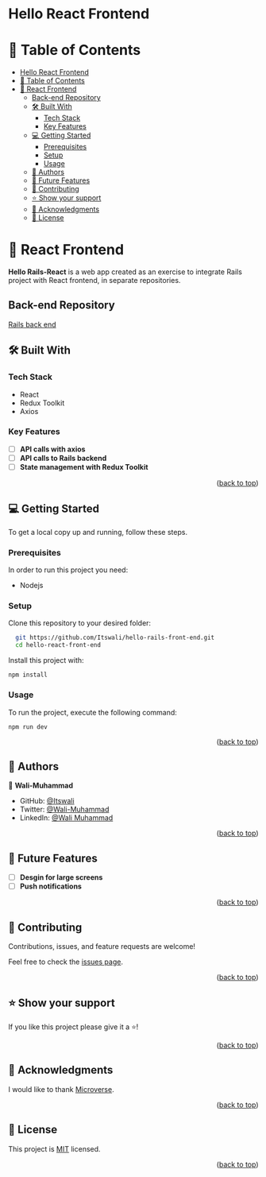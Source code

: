 # Hello React Frontend

<a name="readme-top"></a>

<!-- TABLE OF CONTENTS -->

# 📗 Table of Contents

- [Hello React Frontend](#hello-react-frontend)
- [📗 Table of Contents](#-table-of-contents)
- [📖 React Frontend ](#-react-frontend-)
  - [Back-end Repository](#back-end-repository)
  - [🛠 Built With ](#-built-with-)
    - [Tech Stack ](#tech-stack-)
    - [Key Features ](#key-features-)
  - [💻 Getting Started ](#-getting-started-)
    - [Prerequisites](#prerequisites)
    - [Setup](#setup)
    - [Usage](#usage)
  - [👥 Authors ](#-authors-)
  - [🔭 Future Features ](#-future-features-)
  - [🤝 Contributing ](#-contributing-)
  - [⭐️ Show your support ](#️-show-your-support-)
  - [🙏 Acknowledgments ](#-acknowledgments-)
  - [📝 License ](#-license-)

<!-- PROJECT DESCRIPTION -->

# 📖 React Frontend <a name="about-project"></a>

**Hello Rails-React** is a web app created as an exercise to integrate Rails project with React frontend, in separate repositories.

## Back-end Repository
[Rails back end](https://github.com/Itswali/hello-rails-back-end.git)

## 🛠 Built With <a name="built-with"></a>

### Tech Stack <a name="tech-stack"></a>

- React
- Redux Toolkit
- Axios

<!-- Features -->

### Key Features <a name="key-features"></a>

- [ ] **API calls with axios**
- [ ] **API calls to Rails backend**
- [ ] **State management with Redux Toolkit**

<p align="right">(<a href="#readme-top">back to top</a>)</p>


<!-- GETTING STARTED -->

## 💻 Getting Started <a name="getting-started"></a>

To get a local copy up and running, follow these steps.

### Prerequisites

In order to run this project you need:

- Nodejs

### Setup

Clone this repository to your desired folder:

```sh
  git https://github.com/Itswali/hello-rails-front-end.git
  cd hello-react-front-end
```

<!-- ### Install -->

Install this project with:

```
npm install
```

### Usage

To run the project, execute the following command:

```
npm run dev
```

<p align="right">(<a href="#readme-top">back to top</a>)</p>

<!-- AUTHORS -->

## 👥 Authors <a name="authors"></a>


👤 **Wali-Muhammad**

- GitHub: [@Itswali](https://github.com/Itswali)
- Twitter: [@Wali-Muhammad](https://twitter.com/WaliMuh94818599)
- LinkedIn: [@Wali Muhammad](https://www.linkedin.com/in/wali-muhammad-666040244/)

<p align="right">(<a href="#readme-top">back to top</a>)</p>

<!-- FUTURE FEATURES -->

## 🔭 Future Features <a name="future-features"></a>

- [ ] **Desgin for large screens**
- [ ] **Push notifications**

<p align="right">(<a href="#readme-top">back to top</a>)</p>

<!-- CONTRIBUTING -->

## 🤝 Contributing <a name="contributing"></a>

Contributions, issues, and feature requests are welcome!

Feel free to check the [issues page](../../issues/).

<p align="right">(<a href="#readme-top">back to top</a>)</p>

<!-- SUPPORT -->

## ⭐️ Show your support <a name="support"></a>

If you like this project please give it a ⭐️!

<p align="right">(<a href="#readme-top">back to top</a>)</p>

<!-- ACKNOWLEDGEMENTS -->

## 🙏 Acknowledgments <a name="acknowledgements"></a>

I would like to thank [Microverse](https://bit.ly/MicroverseTN).

<p align="right">(<a href="#readme-top">back to top</a>)</p>

<!-- LICENSE -->

## 📝 License <a name="license"></a>

This project is [MIT](./LICENSE) licensed.

<p align="right">(<a href="#readme-top">back to top</a>)</p>
